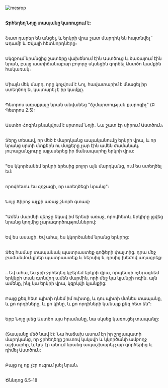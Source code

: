 ![mesrop](https://volamar.ru/audio_video/foto/01/detbible/B24.BMP)

\
**Ջրհեղեղ Նոյը տապանը կառուցում է:**

\
Շատ դարեր են անցել, և երկրի վրա շատ մարդիկ են հայտնվել ՝ Ադամի և Եվայի հետնորդները։

\
Սկզբում նրանցից շատերը վախենում էին Աստծուց և ծառայում էին նրան, բայց աստիճանաբար բոլորը սկսեցին գործել Աստծո կամքին հակառակ։

\
 Միայն մեկ մարդ, որը կոչվում է Նոյ, հավատարիմ է մնացել իր ստեղծող եւ կատարել է իր կամքը.

\
 Պետրոս առաքյալը նրան անվանեց "ճշմարտության քարոզիչ" (Բ Պետրոս 2.5):

\
 Աստծո Հոգին բնակվում է սրտում Նոյի. Նա շատ էր սիրում Աստծուն։

\
Տերը տեսավ, որ մեծ է մարդկանց ապականումը երկրի վրա, և որ նրանց սրտի մտքերն ու մտքերը չար էին ամեն ժամանակ. յուրաքանչյուրը այլասերեց իր ճանապարհը երկրի վրա:

\
 "Ես կկործանեմ երկրի երեսից բոլոր այն մարդկանց, ում ես ստեղծել եմ:

\
որովհետև ես զղջացի, որ ստեղծեցի նրանց":

\
Նոյը Տիրոջ աչքի առաջ շնորհ գտավ։

\
 "Ամեն մարմնի վերջը եկավ իմ երեսի առաջ, որովհետև երկիրը լցվեց նրանց կողմից չարագործություններով:

\
 Եվ ես ասացի. Եվ ահա, ես կկործանեմ նրանց երկրից:

\
 Ձեզ համար տապանակ պատրաստեք գոֆերի փայտից. դրա մեջ բաժանմունքներ պատրաստեք և ներսից և դրսից խեժով աղացրեք:

\
.. Եվ ահա, ես ջրի ջրհեղեղ կբերեմ երկրի վրա, որպեսզի ոչնչացնեմ երկնքի տակ գտնվող ամեն մարմին, որի մեջ կա կյանքի ոգին. այն ամենը, ինչ կա երկրի վրա, կզրկվի կյանքից:

\
 Բայց քեզ հետ պիտի դնեմ իմ ուխտը, և դու պիտի մտնես տապանը, և քո որդիները, և քո կինը, և քո որդիների կանայք քեզ հետ են":

\
 Երբ Նոյը լսեց Աստծո այս հրամանը, նա սկսեց կառուցել տապանը:

\
 (Տապանը մեծ նավ է): Նա հաճախ ասում էր իր շրջապատի մարդկանց, որ ջրհեղեղը շուտով կսկսվի և կկործանի ամբողջ աշխարհը, և կոչ էր անում նրանց ապաշխարել չար գործերից և դիմել Աստծուն:

\
 Բայց ոչ ոք չէր ուզում լսել նրան։

\
Ծննդոց 6.5-18
